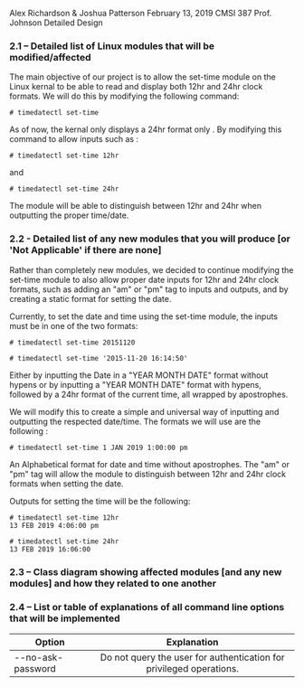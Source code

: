 Alex Richardson & Joshua Patterson
February 13, 2019
CMSI 387
Prof. Johnson
Detailed Design
### 2.1 – Detailed list of Linux modules that will be modified/affected
The main objective of our project is to allow the set-time module on the Linux kernal to be able to read and display both 12hr and 24hr clock formats. We will do this by modifying the following command:
```
# timedatectl set-time
 ```
 As of now, the kernal only displays a 24hr format only . By modifying this command to allow inputs such as :
 
 ```
 # timedatectl set-time 12hr
 ```
 and
 
 ```
 # timedatectl set-time 24hr
 ```
 The module will be able to distinguish between 12hr and 24hr when outputting the proper time/date.
 
### 2.2 - Detailed list of any new modules that you will produce [or 'Not Applicable' if there are none]
Rather than completely new modules, we decided to continue modifying the set-time module to also allow proper date inputs for 12hr and 24hr clock formats, such as adding an "am" or "pm" tag to inputs and outputs, and by creating a static format for setting the date.

Currently, to set the date and time using the set-time module, the inputs must be in one of the two formats:
```
# timedatectl set-time 20151120
```
```
# timedatectl set-time '2015-11-20 16:14:50'
```
Either by inputting the Date in a "YEAR MONTH DATE" format without hypens or by inputting a "YEAR MONTH DATE" format with hypens, followed by a 24hr format of the current time, all wrapped by apostrophes. 

We will modify this to create a simple and universal way of inputting and outputting the respected date/time.
The formats we will use are the following :
```
# timedatectl set-time 1 JAN 2019 1:00:00 pm
```

An Alphabetical format for date and time without apostrophes. The "am" or "pm" tag will allow the module to distinguish between 12hr and 24hr clock formats when setting the date.


Outputs for setting the time will be the following: 

```
# timedatectl set-time 12hr
13 FEB 2019 4:06:00 pm
```
```
# timedatectl set-time 24hr
13 FEB 2019 16:06:00
```


### 2.3 – Class diagram showing affected modules [and any new modules] and how they related to one another
### 2.4 – List or table of explanations of all command line options that will be implemented

| Option        | Explanation        
| ------------- |:-------------:|
| --no-ask-password | Do not query the user for authentication for privileged operations.
